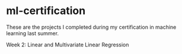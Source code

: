 # ml-certification
These are the projects I completed during my certification in machine learning last summer.

Week 2: Linear and Multivariate Linear Regression
